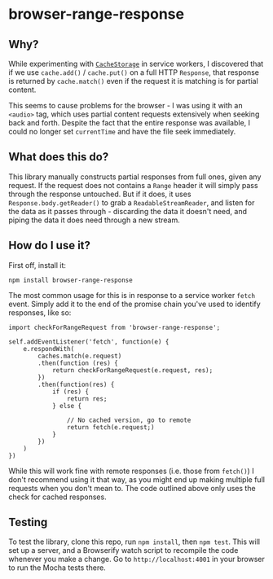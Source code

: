 # browser-range-response

## Why?

While experimenting with [`CacheStorage`](https://developer.mozilla.org/en-US/docs/Web/API/CacheStorage) 
in service workers, I discovered that if we use `cache.add()` / `cache.put()`
on a full HTTP `Response`, that response is returned by `cache.match()` even
if the request it is matching is for partial content. 

This seems to cause problems for the browser - I was using it with an `<audio>` tag,
which uses partial content requests extensively when seeking back and forth. Despite
the fact that the entire response was available, I could no longer set `currentTime`
and have the file seek immediately. 

## What does this do?

This library manually constructs partial responses from full ones, given any request.
If the request does not contains a `Range` header it will simply pass through the
response untouched. But if it does, it uses `Response.body.getReader()` to grab a
`ReadableStreamReader`, and listen for the data as it passes through - discarding
the data it doesn't need, and piping the data it does need through a new stream.

## How do I use it?

First off, install it:

    npm install browser-range-response

The most common usage for this is in response to a service worker `fetch` event.
Simply add it to the end of the promise chain you've used to identify responses,
like so:

    import checkForRangeRequest from 'browser-range-response';

    self.addEventListener('fetch', function(e) {
        e.respondWith(
            caches.match(e.request)
            .then(function (res) {
                return checkForRangeRequest(e.request, res);
            })
            .then(function(res) {
                if (res) {
                    return res;
                } else {

                    // No cached version, go to remote
                    return fetch(e.request;)
                }
            })
        )
    })

While this will work fine with remote responses (i.e. those from `fetch()`) I don't 
recommend using it that way, as you might end up making multiple full requests when
you don't mean to. The code outlined above only uses the check for cached responses.

## Testing

To test the library, clone this repo, run `npm install`, then `npm test`. This will
set up a server, and a Browserify watch script to recompile the code whenever you
make a change. Go to `http://localhost:4001` in your browser to run the Mocha tests
there.